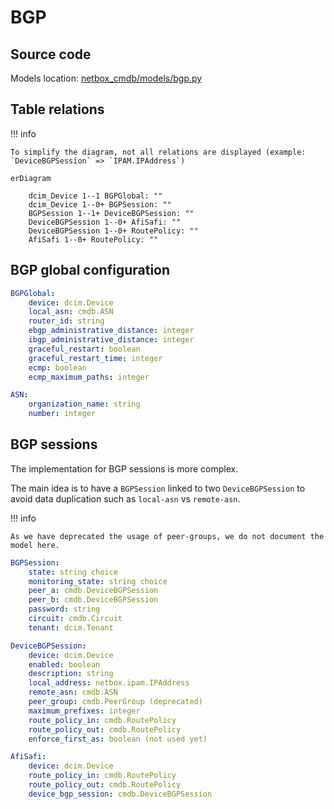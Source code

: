 # BGP

## Source code

Models location: [netbox_cmdb/models/bgp.py](https://github.com/criteo/netbox-network-cmdb/blob/main/netbox_cmdb/netbox_cmdb/models/bgp.py)

## Table relations

!!! info

    To simplify the diagram, not all relations are displayed (example: `DeviceBGPSession` => `IPAM.IPAddress`)

``` mermaid
erDiagram

    dcim_Device 1--1 BGPGlobal: ""
    dcim_Device 1--0+ BGPSession: ""
    BGPSession 1--1+ DeviceBGPSession: ""
    DeviceBGPSession 1--0+ AfiSafi: ""
    DeviceBGPSession 1--0+ RoutePolicy: ""
    AfiSafi 1--0+ RoutePolicy: ""
```

## BGP global configuration

```yaml
BGPGlobal:
    device: dcim.Device
    local_asn: cmdb.ASN
    router_id: string
    ebgp_administrative_distance: integer
    ibgp_administrative_distance: integer
    graceful_restart: boolean
    graceful_restart_time: integer
    ecmp: boolean
    ecmp_maximum_paths: integer
```

```yaml
ASN:
    organization_name: string
    number: integer
```

## BGP sessions

The implementation for BGP sessions is more complex.

The main idea is to have a `BGPSession` linked to two `DeviceBGPSession` to avoid data duplication such as `local-asn` vs `remote-asn`.

!!! info

    As we have deprecated the usage of peer-groups, we do not document the model here.

```yaml
BGPSession:
    state: string choice
    monitoring_state: string choice
    peer_a: cmdb.DeviceBGPSession
    peer_b: cmdb.DeviceBGPSession
    password: string
    circuit: cmdb.Circuit
    tenant: dcim.Tenant
```

```yaml
DeviceBGPSession:
    device: dcim.Device
    enabled: boolean
    description: string
    local_address: netbox.ipam.IPAddress
    remote_asn: cmdb.ASN
    peer_group: cmdb.PeerGroup (deprecated)
    maximum_prefixes: integer
    route_policy_in: cmdb.RoutePolicy
    route_policy_out: cmdb.RoutePolicy
    enforce_first_as: boolean (not used yet)
```

```yaml
AfiSafi:
    device: dcim.Device
    route_policy_in: cmdb.RoutePolicy
    route_policy_out: cmdb.RoutePolicy
    device_bgp_session: cmdb.DeviceBGPSession
```
